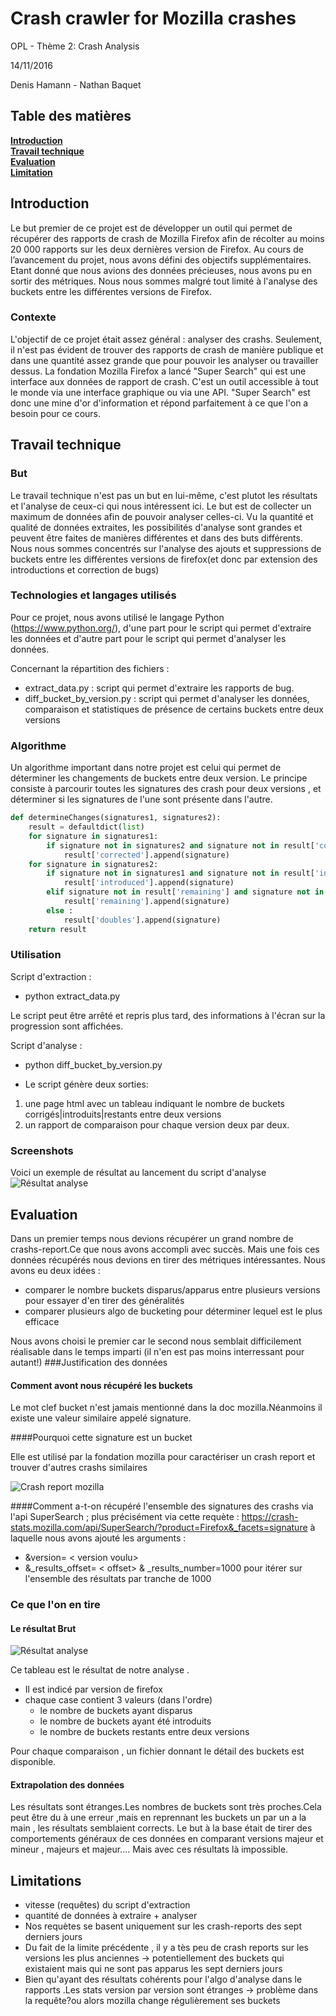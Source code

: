 # Crash crawler for Mozilla crashes

OPL - Thème 2: Crash Analysis

14/11/2016

Denis Hamann - Nathan Baquet

## Table des matières
**[Introduction](#introduction)**  
**[Travail technique](#travail-technique)**  
**[Evaluation](#evaluation)**  
**[Limitation](#limitation)**  


## Introduction
Le but premier de ce projet est de développer un outil qui permet de récupérer des rapports de crash de Mozilla Firefox afin de récolter au moins 20 000 rapports sur les deux dernières version de Firefox.
Au cours de l’avancement du projet, nous avons défini des objectifs supplémentaires. Etant donné que nous avions des données précieuses, nous avons pu en sortir des métriques. Nous nous sommes malgré tout limité à l'analyse des buckets entre les différentes versions de Firefox.


### Contexte

L'objectif de ce projet était assez général : analyser des crashs. Seulement, il n'est pas évident de trouver des rapports de crash de manière publique et dans une quantité assez grande que pour pouvoir les analyser ou travailler dessus. La fondation Mozilla Firefox a lancé "Super Search" qui est une interface aux données de rapport de crash. C'est un outil accessible à tout le monde via une interface graphique ou via une API. "Super Search" est donc une mine d'or d'information et répond parfaitement à ce que l'on a besoin pour ce cours.


## Travail technique
### But
Le travail technique n'est pas un but en lui-même, c'est plutot les résultats et l'analyse de ceux-ci qui nous intéressent ici. Le but est de collecter un maximum de données afin de pouvoir analyser celles-ci. Vu la quantité et qualité de données extraites, les possibilités d'analyse sont grandes et peuvent être faites de manières différentes et dans des buts différents. Nous nous sommes concentrés sur l'analyse des ajouts et suppressions de buckets entre les différentes versions de firefox(et donc par extension des introductions et correction de bugs) 

### Technologies et langages utilisés

Pour ce projet, nous avons utilisé le langage Python (https://www.python.org/), d'une part pour le script qui permet d'extraire les données et d'autre part pour le script qui permet d'analyser les données.

Concernant la répartition des fichiers :

- extract_data.py : script qui permet d'extraire les rapports de bug.
- diff_bucket_by_version.py : script qui permet d'analyser les données, comparaison et statistiques de présence de certains buckets entre deux versions

### Algorithme

Un algorithme important dans notre projet est celui qui permet de déterminer les changements de buckets entre deux version.
Le principe consiste à parcourir toutes les signatures des crash pour deux versions , et déterminer si les signatures de l'une sont présente dans l'autre.

```python
def determineChanges(signatures1, signatures2):
    result = defaultdict(list)
    for signature in signatures1:
        if signature not in signatures2 and signature not in result['corrected']:
            result['corrected'].append(signature)
    for signature in signatures2:
        if signature not in signatures1 and signature not in result['introduced'] and signature not in result['corrected']:
            result['introduced'].append(signature)
        elif signature not in result['remaining'] and signature not in result['introduced'] and signature not in result['corrected']:
            result['remaining'].append(signature)
        else :
            result['doubles'].append(signature)
    return result
```
### Utilisation
Script d'extraction :
- python extract_data.py

Le script peut être arrêté et repris plus tard, des informations à l'écran sur la progression sont affichées.

Script d'analyse :
- python diff_bucket_by_version.py

- Le script génère deux sorties:
1. une page html avec un tableau indiquant le nombre de buckets corrigés|introduits|restants entre deux versions
2. un rapport de comparaison pour chaque version deux par deux.

### Screenshots

Voici un exemple de résultat au lancement du script d'analyse
![Résultat analyse](http://nsa37.casimages.com/img/2016/11/14/161114112419160221.jpg)

## Evaluation
Dans un premier temps nous devions récupérer un grand nombre de crashs-report.Ce que nous avons accompli avec succès.
Mais une fois ces données récupérés nous devions en tirer des métriques intéressantes.
Nous avons eu deux idées :

- comparer le nombre buckets disparus/apparus entre plusieurs versions pour essayer d'en tirer des généralités
- comparer plusieurs algo de bucketing pour déterminer lequel est le plus efficace

Nous avons choisi le premier car le second nous semblait difficilement réalisable dans le temps imparti (il n'en est pas moins interressant pour autant!)
###Justification des données
#### Comment avont nous récupéré les buckets

Le mot clef bucket n'est jamais mentionné dans la doc mozilla.Néanmoins il existe une valeur similaire appelé signature.

####Pourquoi cette signature est un bucket 

Elle est utilisé par la fondation mozilla pour caractériser un crash report et trouver d'autres crashs similaires

![Crash report mozilla](http://nsa37.casimages.com/img/2016/11/14/16111411384447573.jpg)

####Comment a-t-on récupéré l'ensemble des signatures des crashs
via l'api SuperSearch ; plus précisément via cette requète :
    https://crash-stats.mozilla.com/api/SuperSearch/?product=Firefox&_facets=signature
    à laquelle nous avons ajouté les arguments :
- &version= < version voulu> 
- &_results_offset= < offset> & _results_number=1000 pour itérer sur l'ensemble des résultats par tranche de 1000

### Ce que l'on en tire

#### Le résultat Brut
![Résultat analyse](http://nsa37.casimages.com/img/2016/11/14/161114112419160221.jpg)

Ce tableau est le résultat de notre analyse .

- Il est indicé par version de firefox
- chaque case contient 3 valeurs (dans l'ordre)
    - le nombre de buckets ayant  disparus
    - le nombre de buckets ayant  été introduits
    - le nombre de buckets restants entre deux versions
    
Pour chaque comparaison , un fichier donnant le détail des buckets est disponible.

#### Extrapolation des données
Les résultats sont étranges.Les nombres de buckets sont très proches.Cela peut être du à une erreur ,mais en reprennant les buckets un par un a la main , les résultats semblaient corrects.
Le but à la base était de tirer des comportements généraux de ces données en comparant versions majeur et mineur , majeurs et majeur.... 
Mais avec ces résultats là impossible.


  

## Limitations

- vitesse (requêtes) du script d'extraction 
- quantité de données à extraire + analyser
- Nos requètes se basent uniquement sur les crash-reports des sept derniers jours
- Du fait de la limite précédente , il y a tès peu de crash reports sur les versions les plus anciennes -> potentiellement des buckets qui existaient mais qui ne sont pas apparus les sept derniers jours
- Bien qu'ayant des résultats cohérents pour l'algo d'analyse dans le rapports .Les stats version par version sont étranges -> problème dans la requête?ou alors mozilla change régulièrement ses buckets
 


